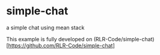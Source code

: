 # simple-chat
a simple chat using mean stack

This example is fully developed on (RLR-Code/simple-chat)[https://github.com/RLR-Code/simple-chat]
